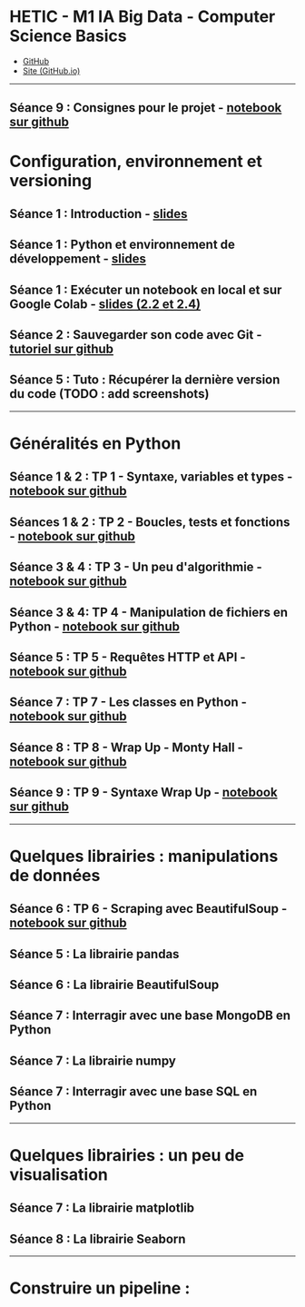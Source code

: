 # HETIC - M1 IA Big Data - Computer Science Basics

- [GitHub](https://github.com/Selimmmm/hetic_m1_csb_public)
- [Site (GitHub.io)](https://selimmmm.github.io/hetic_m1_csb_public/)

***


## Séance 9 : Consignes pour le projet - [notebook sur github](https://github.com/Selimmmm/hetic_m1_csb_public/blob/master/consignes_projet.ipynb)


# Configuration, environnement et versioning 
## Séance 1 : Introduction - [slides](https://selimmmm.github.io/hetic_m1_csb_public/introduction_m1_csb.pdf)
## Séance 1 : Python et environnement de développement - [slides](https://selimmmm.github.io/hetic_m1_csb_public/01_python_et_env.pdf)
## Séance 1 : Exécuter un notebook en local et sur Google Colab - [slides (2.2 et 2.4)](https://selimmmm.github.io/hetic_m1_csb_public/01_python_et_env.pdf)
## Séance 2 : Sauvegarder son code avec Git - [tutoriel sur github](https://github.com/Selimmmm/git_step_by_step)
## Séance 5 : Tuto : Récupérer la dernière version du code (TODO : add screenshots)

***
    
# Généralités en Python
## Séance 1 & 2 : TP 1 - Syntaxe, variables et types - [notebook sur github](https://github.com/Selimmmm/hetic_m1_csb_public/blob/master/tp_1_syntaxe_variables_et_types.ipynb)
## Séances 1 & 2 : TP 2 - Boucles, tests et fonctions - [notebook sur github](https://github.com/Selimmmm/hetic_m1_csb_public/blob/master/tp_2_test_boucle_fonction.ipynb)
## Séance 3 & 4 : TP 3 - Un peu d'algorithmie -  [notebook sur github](https://github.com/Selimmmm/hetic_m1_csb_public/blob/master/tp_3_algorithmie.ipynb)
## Séance 3 & 4: TP 4 - Manipulation de fichiers en Python - [notebook sur github](https://github.com/Selimmmm/hetic_m1_csb_public/blob/master/tp_4_files.ipynb)


## Séance 5 : TP 5 - Requêtes HTTP et API - [notebook sur github](https://github.com/Selimmmm/hetic_m1_csb_public/blob/master/tp_5_http_api.ipynb)
   

## Séance 7 : TP 7 - Les classes en Python - [notebook sur github](https://github.com/Selimmmm/hetic_m1_csb_public/blob/master/tp_7_classes.ipynb)


## Séance 8 : TP 8 - Wrap Up - Monty Hall - [notebook sur github](https://github.com/Selimmmm/hetic_m1_csb_public/blob/master/tp_8_wrap_up_exercice.ipynb)


## Séance 9 : TP 9 - Syntaxe Wrap Up - [notebook sur github](https://github.com/Selimmmm/hetic_m1_csb_public/blob/master/tp_9_syntax_wrap_up.ipynb)

***

# Quelques librairies : manipulations de données
## Séance 6 : TP 6 - Scraping avec BeautifulSoup - [notebook sur github](https://github.com/Selimmmm/hetic_m1_csb_public/blob/master/tp_6_webscraping_bs.ipynb)

## Séance 5 : La librairie pandas
## Séance 6 : La librairie BeautifulSoup
## Séance 7 : Interragir avec une base MongoDB en Python
## Séance 7 : La librairie numpy
## Séance 7 : Interragir avec une base SQL en Python
        
***

# Quelques librairies : un peu de visualisation
## Séance 7 : La librairie matplotlib
## Séance 8 : La librairie Seaborn

    


*** 
# Construire un pipeline :
<!-- ## Séances 11 & 12  -->
